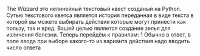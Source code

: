The Wizzard это нелинейный текстовый квест созданый на Python.
Сутью текстового кветса является история переданная в виде текста в которой
вы можете выбирать действия которые могут принести как пользу, так и вред.
Вашей целью является создание зелья для изличения болезни.
Теперь перейдём к правилам:
1 Обычно в ответ, в поле ввода при выборе какого-то из варианта действия надо вводить число ответа
